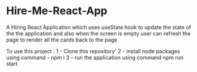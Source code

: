 # Hire-Me-React-App
A Hiring React Application which uses useState hook to update the state of the the application and also when the screen is empty user can refresh the page to render all the cards back to the page

To use this project :
1 - Clone this repository'
2 - install node packages using command - npm i 
3 - run the application using command npm run start
